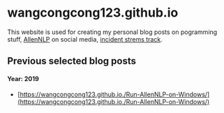 # wangcongcong123.github.io
This website is used for creating my personal blog posts on pogramming stuff, [AllenNLP](https://allennlp.org/) on social media, [incident strems track](http://dcs.gla.ac.uk/~richardm/TREC_IS/).

## Previous selected blog posts
#### Year: 2019
  - [https://wangcongcong123.github.io./Run-AllenNLP-on-Windows/](https://wangcongcong123.github.io./Run-AllenNLP-on-Windows/) 

